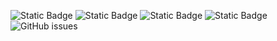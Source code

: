![Static Badge](https://img.shields.io/badge/blacklists-60-000000) ![Static Badge](https://img.shields.io/badge/blacklisted-2900403-cc0000) ![Static Badge](https://img.shields.io/badge/whitelisted-2250-00CC00) ![Static Badge](https://img.shields.io/badge/streaming_blacklist-28107-000000) ![GitHub issues](https://img.shields.io/github/issues/fabriziosalmi/blacklists)
